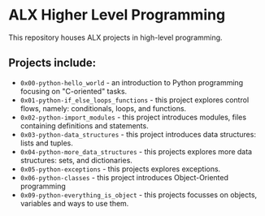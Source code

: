 # ALX Higher Level Programming
This repository houses ALX projects in high-level programming.
## Projects include:
- `0x00-python-hello_world` - an introduction to Python programming focusing on "C-oriented" tasks.
- `0x01-python-if_else_loops_functions` - this project explores control flows, namely: conditionals, loops, and functions.
- `0x02-python-import_modules` - this project introduces modules, files containing definitions and statements.
- `0x03-python-data_structures` - this project introduces data structures: lists and tuples.
- `0x04-python-more_data_structures` - this projects explores more data structures: sets, and dictionaries.
- `0x05-python-exceptions` - this projects explores exceptions.
- `0x06-python-classes` - this project introduces Object-Oriented programming
- `0x09-python-everything_is_object` - this projects focusses on objects, variables and ways to use them.
